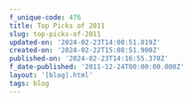 ```yaml
---
f_unique-code: 476
title: Top Picks of 2011
slug: top-picks-of-2011
updated-on: '2024-02-23T14:08:51.819Z'
created-on: '2024-02-22T15:08:51.900Z'
published-on: '2024-02-23T14:16:55.370Z'
f_date-published: '2011-12-24T00:00:00.000Z'
layout: '[blog].html'
tags: blog
---
```



